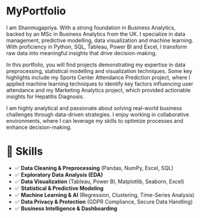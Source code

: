 # MyPortfolio
I am Shanmugapriya. With a strong foundation in Business Analytics, backed by an MSc in Business Analytics from the UK. I specialize in data management, predictive modelling, data visualization and machine learning. With proficiency in Python, SQL, Tableau, Power BI and Excel, I transform raw data into meaningful insights that drive decision-making.

In this portfolio, you will find projects demonstrating my expertise in data preprocessing, statistical modelling and visualization techniques. Some key highlights include my Sports Center Attendance Prediction project, where I applied machine learning techniques to identify key factors influencing user attendance and my Marketing Analytics project, which provided actionable insights for Hepatitis Diagnosis.

I am highly analytical and passionate about solving real-world business challenges through data-driven strategies. I enjoy working in collaborative environments, where I can leverage my skills to optimize processes and enhance decision-making.

# 📌 Skills

- ✅ **Data Cleaning & Preprocessing** (Pandas, NumPy, Excel, SQL)
- ✅ **Exploratory Data Analysis (EDA)**
- ✅ **Data Visualization** (Tableau, Power BI, Matplotlib, Seaborn, Excel)
- ✅ **Statistical & Predictive Modeling**
- ✅ **Machine Learning & AI** (Regression, Clustering, Time-Series Analysis)
- ✅ **Data Privacy & Protection** (GDPR Compliance, Secure Data Handling)
- ✅ **Business Intelligence & Dashboarding**
